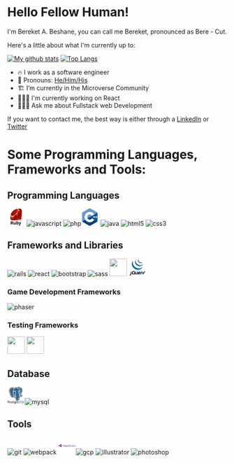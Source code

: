 # Hello Fellow Human!

I'm Bereket A. Beshane, you can call me Bereket, pronounced as Bere - Cut.

Here's a little about what I'm currently up to:

  [![My github stats](https://github-readme-stats.vercel.app/api?username=Berabjesus&show_icons=true&line_height=17&show_icons=true&theme=dark)](https://github.com/Berabjesus/github-readme-stats)
[![Top Langs](https://github-readme-stats.vercel.app/api/top-langs/?username=Berabjesus&show_icons=true&layout=compact&theme=dark)](https://github.com/Berabjesus/github-readme-stats)

- 🔥 I work as a software engineer
- 🦙 Pronouns: [He/Him/His](https://pronoun.is/he)
- 🏗 I’m currently in the Microverse Community
- 🧙🏻‍♂️ I'm currently working on React
- 👨🏻‍🎓 Ask me about Fullstack web Development 

If you want to contact me, the best way is either through a [LinkedIn](https://www.linkedin.com/in/bereketbeshane/) or [Twitter](https://twitter.com/bereket_ababu_b)
# Some Programming Languages, Frameworks and Tools:

## Programming Languages
<span align="left">
  <img src="https://raw.githubusercontent.com/devicons/devicon/ac557d6ff33ff370a5db99f97aeab35ea5c67fbd/icons/ruby/ruby-original-wordmark.svg" width="40" height="40">
  <img src="https://devicons.github.io/devicon/devicon.git/icons/javascript/javascript-original.svg" alt="javascript" width="40" height="40"/>
  <img src="https://devicons.github.io/devicon/devicon.git/icons/php/php-original.svg" alt="php" width="40" height="40"/><img src= "https://raw.githubusercontent.com/devicons/devicon/ac557d6ff33ff370a5db99f97aeab35ea5c67fbd/icons/cplusplus/cplusplus-original.svg" width="40" height="40">
  <img src="https://devicons.github.io/devicon/devicon.git/icons/java/java-original-wordmark.svg" alt="java" width="40" height="40"/>
  <img src="https://devicons.github.io/devicon/devicon.git/icons/html5/html5-original-wordmark.svg" alt="html5" width="40" height="40"/> 
  <img src="https://devicons.github.io/devicon/devicon.git/icons/css3/css3-original-wordmark.svg" alt="css3" width="40" height="40"/>
</span>

## Frameworks and Libraries
<span align="left">
  <img src="https://devicons.github.io/devicon/devicon.git/icons/rails/rails-original-wordmark.svg" alt="rails" width="40" height="40"/>
  <img src="https://devicons.github.io/devicon/devicon.git/icons/react/react-original-wordmark.svg" alt="react" width="40" height="40"/>
  <img src="https://devicons.github.io/devicon/devicon.git/icons/bootstrap/bootstrap-plain.svg" alt="bootstrap" width="40" height="40"/>
  <img src="https://devicons.github.io/devicon/devicon.git/icons/sass/sass-original.svg" alt="sass" width="40" height="40"/> 
  <img src="https://api.iconify.design/simple-icons:redux.svg" width="40" height="40">
  <img src="https://github.com/devicons/devicon/blob/master/icons/jquery/jquery-original-wordmark.svg" width="40" height="40">
</span>

### Game Development Frameworks

<span align="left">
<img src="https://www.vectorlogo.zone/logos/phaserio/phaserio-icon.svg" alt="phaser" width="40" height="40"/>
</span>

### Testing Frameworks

<span align="left">
<img src = "https://api.iconify.design/logos-jest.svg" width="40" height="40">
<img src = "https://api.iconify.design/file-icons:rspec.svg" width="40" height="40">
</span>

## Database

<span align="left">
<img src = "https://raw.githubusercontent.com/devicons/devicon/ac557d6ff33ff370a5db99f97aeab35ea5c67fbd/icons/postgresql/postgresql-original-wordmark.svg" width="40" height="40"><img src="https://devicons.github.io/devicon/devicon.git/icons/mysql/mysql-original-wordmark.svg" alt="mysql" width="40" height="40"/>
</span>

## Tools

<span align="left">
<img src="https://www.vectorlogo.zone/logos/git-scm/git-scm-icon.svg" alt="git" width="40" height="40"/>
<img src="https://devicons.github.io/devicon/devicon.git/icons/webpack/webpack-original.svg" alt="webpack" width="40" height="40"/>
<img src ="https://raw.githubusercontent.com/devicons/devicon/ac557d6ff33ff370a5db99f97aeab35ea5c67fbd/icons/visualstudio/visualstudio-plain-wordmark.svg" width="40" height="40"><img src="https://www.vectorlogo.zone/logos/google_cloud/google_cloud-icon.svg" alt="gcp" width="40" height="40"/>
<img src="https://www.vectorlogo.zone/logos/adobe_illustrator/adobe_illustrator-icon.svg" alt="illustrator" width="40" height="40"/>
<img src="https://devicons.github.io/devicon/devicon.git/icons/photoshop/photoshop-plain.svg" alt="photoshop" width="40" height="40"/> 
</span>
